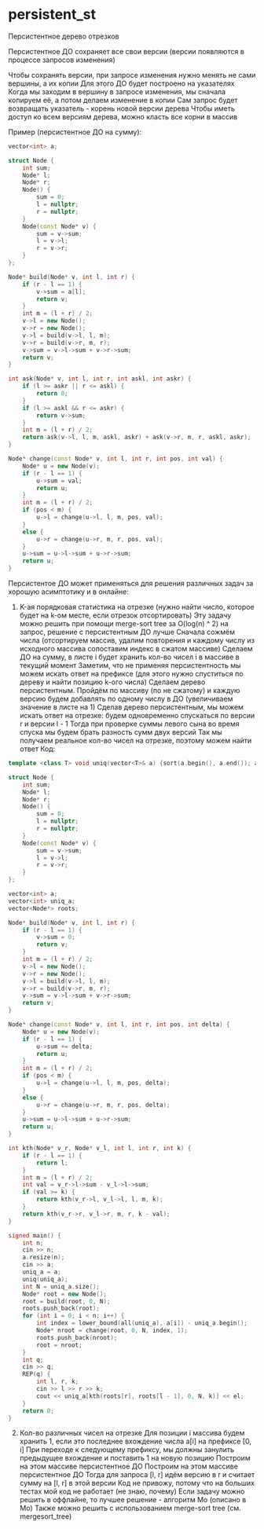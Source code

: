 # persistent_st

Персистентное дерево отрезков

Персистентное ДО сохраняет все свои версии (версии появляются в процессе запросов изменения)

Чтобы сохранять версии, при запросе изменения нужно менять не сами вершины, а их копии
Для этого ДО будет построено на указателях
Когда мы заходим в вершину в запросе изменения, мы сначала копируем её, а потом делаем изменение в копии
Сам запрос будет возвращать указатель - корень новой версии дерева
Чтобы иметь доступ ко всем версиям дерева, можно класть все корни в массив

Пример (персистентное ДО на сумму):

```cpp
vector<int> a;

struct Node {
    int sum;
    Node* l;
    Node* r;
    Node() {
        sum = 0;
        l = nullptr;
        r = nullptr;
    }
    Node(const Node* v) {
        sum = v->sum;
        l = v->l;
        r = v->r;
    }
};

Node* build(Node* v, int l, int r) {
    if (r - l == 1) {
        v->sum = a[l];
        return v;
    }
    int m = (l + r) / 2;
    v->l = new Node();
    v->r = new Node();
    v->l = build(v->l, l, m);
    v->r = build(v->r, m, r);
    v->sum = v->l->sum + v->r->sum;
    return v;
}

int ask(Node* v, int l, int r, int askl, int askr) {
    if (l >= askr || r <= askl) {
        return 0;
    }
    if (l >= askl && r <= askr) {
        return v->sum;
    }
    int m = (l + r) / 2;
    return ask(v->l, l, m, askl, askr) + ask(v->r, m, r, askl, askr);
}

Node* change(const Node* v, int l, int r, int pos, int val) {
    Node* u = new Node(v);
    if (r - l == 1) {
        u->sum = val;
        return u;
    }
    int m = (l + r) / 2;
    if (pos < m) {
        u->l = change(u->l, l, m, pos, val);
    }
    else {
        u->r = change(u->r, m, r, pos, val);
    }
    u->sum = u->l->sum + u->r->sum;
    return u;
}
```

Персистентое ДО может применяться для решения различных задач за хорошую асимптотику и в онлайне:
1. K-ая порядковая статистика на отрезке (нужно найти число, которое будет на k-ом месте, если отрезок отсортировать)
   Эту задачу можно решить при помощи merge-sort tree за O(log(n) ^ 2) на запрос, решение с персистентным ДО лучше
   Сначала сожмём числа (отсортируем массив, удалим повторения и каждому числу из исходного массива сопоставим индекс в сжатом массиве)
   Сделаем ДО на сумму, в листе i будет хранить кол-во чисел i в массиве в текущий момент
   Заметим, что не применяя персистентность мы можем искать ответ на префиксе (для этого нужно спуститься по дереву и найти позицию k-ого числа)
   Сделаем дерево персистентным. Пройдём по массиву (по не сжатому) и каждую версию будем добавлять по одному числу в ДО (увеличиваем значение в листе на 1)
   Сделав дерево персистентным, мы можем искать ответ на отрезке: будем одновременно спускаться по версии r и версии l - 1
   Тогда при проверке суммы левого сына во время спуска мы будем брать разность сумм двух версий
   Так мы получаем реальное кол-во чисел на отрезке, поэтому можем найти ответ
Код:

```cpp
template <class T> void uniq(vector<T>& a) {sort(a.begin(), a.end()); a.resize(unique(a.begin(), a.end()) - a.begin());}

struct Node {
    int sum;
    Node* l;
    Node* r;
    Node() {
        sum = 0;
        l = nullptr;
        r = nullptr;
    }
    Node(const Node* v) {
        sum = v->sum;
        l = v->l;
        r = v->r;
    }
};

vector<int> a;
vector<int> uniq_a;
vector<Node*> roots;

Node* build(Node* v, int l, int r) {
    if (r - l == 1) {
        v->sum = 0;
        return v;
    }
    int m = (l + r) / 2;
    v->l = new Node();
    v->r = new Node();
    v->l = build(v->l, l, m);
    v->r = build(v->r, m, r);
    v->sum = v->l->sum + v->r->sum;
    return v;
}

Node* change(const Node* v, int l, int r, int pos, int delta) {
    Node* u = new Node(v);
    if (r - l == 1) {
        u->sum += delta;
        return u;
    }
    int m = (l + r) / 2;
    if (pos < m) {
        u->l = change(u->l, l, m, pos, delta);
    }
    else {
        u->r = change(u->r, m, r, pos, delta);
    }
    u->sum = u->l->sum + u->r->sum;
    return u;
}

int kth(Node* v_r, Node* v_l, int l, int r, int k) {
    if (r - l == 1) {
        return l;
    }
    int m = (l + r) / 2;
    int val = v_r->l->sum - v_l->l->sum;
    if (val >= k) {
        return kth(v_r->l, v_l->l, l, m, k);
    }
    return kth(v_r->r, v_l->r, m, r, k - val);
}

signed main() {
    int n;
    cin >> n;
    a.resize(n);
    cin >> a;
    uniq_a = a;
    uniq(uniq_a);
    int N = uniq_a.size();
    Node* root = new Node();
    root = build(root, 0, N);
    roots.push_back(root);
    for (int i = 0; i < n; i++) {
        int index = lower_bound(all(uniq_a), a[i]) - uniq_a.begin();
        Node* nroot = change(root, 0, N, index, 1);
        roots.push_back(nroot);
        root = nroot;
    }
    int q;
    cin >> q;
    REP(q) {
        int l, r, k;
        cin >> l >> r >> k;
        cout << uniq_a[kth(roots[r], roots[l - 1], 0, N, k)] << el;
    }
    return 0;
}
```

2. Кол-во различных чисел на отрезке
   Для позиции i массива будем хранить 1, если это последнее вхождение числа a[i] на префиксе [0, i]
   При переходе к следующему префиксу, мы должны занулить предыдущее вхождение и поставить 1 на новую позицию
   Построим на этом массиве персистентное ДО
   Построим на этом массиве персистентное ДО
   Тогда для запроса [l, r] идём версию в r и считает сумму на [l, r] в этой версии
   Код не привожу, потому что на больших тестах мой код не работает (не знаю, почему)
   Если задачу можно решить в оффлайне, то лучшее решение - алгоритм Мо (описано в Mo)
   Также можно решить с использованием merge-sort tree (см. mergesort_tree)
